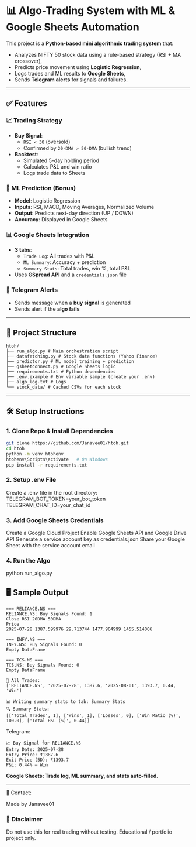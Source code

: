# 📊 Algo-Trading System with ML & Google Sheets Automation

This project is a **Python-based mini algorithmic trading system** that:
- Analyzes NIFTY 50 stock data using a rule-based strategy (RSI + MA crossover),
- Predicts price movement using **Logistic Regression**,
- Logs trades and ML results to **Google Sheets**,
- Sends **Telegram alerts** for signals and failures.

---

## ✅ Features

### 📈 Trading Strategy
- **Buy Signal**:
  - `RSI < 30` (oversold)
  - Confirmed by `20-DMA > 50-DMA` (bullish trend)
- **Backtest**:
  - Simulated 5-day holding period
  - Calculates P&L and win ratio
  - Logs trade data to Sheets

### 🤖 ML Prediction (Bonus)
- **Model**: Logistic Regression
- **Inputs**: RSI, MACD, Moving Averages, Normalized Volume
- **Output**: Predicts next-day direction (UP / DOWN)
- **Accuracy**: Displayed in Google Sheets

### 📊 Google Sheets Integration
- **3 tabs**:
  - `Trade Log`: All trades with P&L
  - `ML Summary`: Accuracy + prediction
  - `Summary Stats`: Total trades, win %, total P&L
- Uses **GSpread API** and a `credentials.json` file

### 🔔 Telegram Alerts
- Sends message when a **buy signal** is generated
- Sends alert if the **algo fails**

---

## 📂 Project Structure
```
htoh/
├── run_algo.py # Main orchestration script
├── datafetching.py # Stock data functions (Yahoo Finance)
├── predictor.py # ML model training + prediction
├── gsheetconnect.py # Google Sheets logic
├── requirements.txt # Python dependencies
├── .env.example # Env variable sample (create your .env)
├── algo_log.txt # Logs
└── stock_data/ # Cached CSVs for each stock
```

---

## 🛠 Setup Instructions

### 1. Clone Repo & Install Dependencies

```bash
git clone https://github.com/Janavee01/htoh.git
cd htoh
python -m venv htohenv
htohenv\Scripts\activate   # On Windows
pip install -r requirements.txt
```

### 2. Setup .env File
Create a .env file in the root directory:
TELEGRAM_BOT_TOKEN=your_bot_token
TELEGRAM_CHAT_ID=your_chat_id

### 3. Add Google Sheets Credentials
Create a Google Cloud Project
Enable Google Sheets API and Google Drive API
Generate a service account key as credentials.json
Share your Google Sheet with the service account email

### 4. Run the Algo
python run_algo.py

## 🖥 Sample Output

```
=== RELIANCE.NS ===
RELIANCE.NS: Buy Signals Found: 1
Close RSI 20DMA 50DMA
Price
2025-07-28 1387.599976 29.713744 1477.904999 1455.514006

=== INFY.NS ===
INFY.NS: Buy Signals Found: 0
Empty DataFrame

=== TCS.NS ===
TCS.NS: Buy Signals Found: 0
Empty DataFrame

🧾 All Trades:
['RELIANCE.NS', '2025-07-28', 1387.6, '2025-08-01', 1393.7, 0.44, 'Win']

📊 Writing summary stats to tab: Summary Stats
🔍 Summary Stats:
[['Total Trades', 1], ['Wins', 1], ['Losses', 0], ['Win Ratio (%)', 100.0], ['Total P&L (%)', 0.44]]
```

Telegram:
```
📈 Buy Signal for RELIANCE.NS
Entry Date: 2025-07-28
Entry Price: ₹1387.6
Exit Price (5D): ₹1393.7
P&L: 0.44% — Win
```

**Google Sheets: Trade log, ML summary, and stats auto-filled.**

---

📧 Contact:

Made by Janavee01

### 🔐 **Disclaimer**

Do not use this for real trading without testing.
Educational / portfolio project only.
